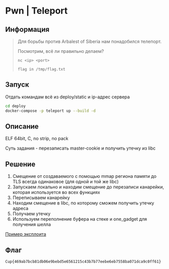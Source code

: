 # Pwn | Teleport

## Информация

> Для борьбы против Arbalest of Siberia нам понадобился телепорт.
>
> Посмотрим, всё ли правильно делаем?
> 
> `nc <ip> <port>`
>
> `flag in /tmp/flag.txt`

## Запуск

Отдать командам всё из deploy/static и ip-адрес сервера

```sh
cd deploy
docker-compose -p teleport up --build -d 
```


## Описание

ELF 64bit, C, no strip, no pack

Суть задания - перезаписать master-cookie и получить утечку из libc


## Решение

1. Смещение от создаваемого с помощью mmap региона памяти до TLS всегда одинаковое (для одной и той же libc)
2. Запускаем локально и находим смещение до перезаписи канарейки, которая используется во всех функциях
3. Переписываем канарейку
4. Находим смещение в libc, по которому сможем получить утечку адреса
5. Получаем утечку
6. Используем переполнение буфера на стеке и one_gadget для получения шелла

[Пример эксплоита](solve/exploit.py)


## Флаг

`Cup{469ab7bcb81db06e9bebd5e6561215c43b7b77eebe6eb7558ba071dca9c0ff61}`
